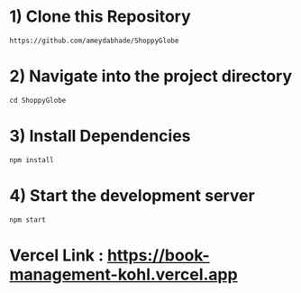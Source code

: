# 1) Clone this Repository
```https://github.com/ameydabhade/ShoppyGlobe```

# 2) Navigate into the project directory
```cd ShoppyGlobe```

# 3) Install Dependencies
```npm install```

# 4) Start the development server
```npm start```


# Vercel Link : https://book-management-kohl.vercel.app

